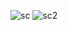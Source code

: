 ![sc](https://user-images.githubusercontent.com/23108584/144146558-0c807764-ed81-4997-b9a4-f96fb89c6324.JPG)
![sc2](https://user-images.githubusercontent.com/23108584/144146652-2dbc1c76-ce80-4d8c-ae54-c52ccb7fbf22.JPG)
